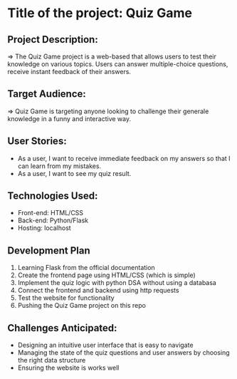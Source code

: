 <h1>Title of the project:  Quiz Game</h1>

## Project Description:
<p>=> The Quiz Game project is a web-based that allows users to test their knowledge on various topics. Users can answer multiple-choice questions, receive instant feedback of their answers. </p>

## Target Audience:
<p> => Quiz Game is targeting anyone looking to challenge their generale knowledge in a funny and interactive way.</p>

## User Stories:
<ul>
  <li>As a user, I want to receive immediate feedback on my answers so that I can learn from my mistakes.</li>
  <li>As a user, I want to see my quiz result.</li>
</ul>

## Technologies Used:
<ul>
  <li>Front-end: HTML/CSS</li>
  <li>Back-end: Python/Flask</li>
  <li>Hosting: localhost</li>
</ul>

## Development Plan
<ol>
  <li>Learning Flask from the official documentation</li>
  <li>Create the frontend page using HTML/CSS (which is simple)</li>
  <li>Implement the quiz logic with python DSA without using a databasa</li>
  <li>Connect the frontend and backend using http requests</li>
  <li>Test the website for functionality</li>
  <li>Pushing the Quiz Game project on this repo</li>
</ol>

## Challenges Anticipated:

<ul>
  <li>Designing an intuitive user interface that is easy to navigate</li>
  <li>Managing the state of the quiz questions and user answers by choosing the right data structure</li>
  <li>Ensuring the website is works well</li>
</ul>
